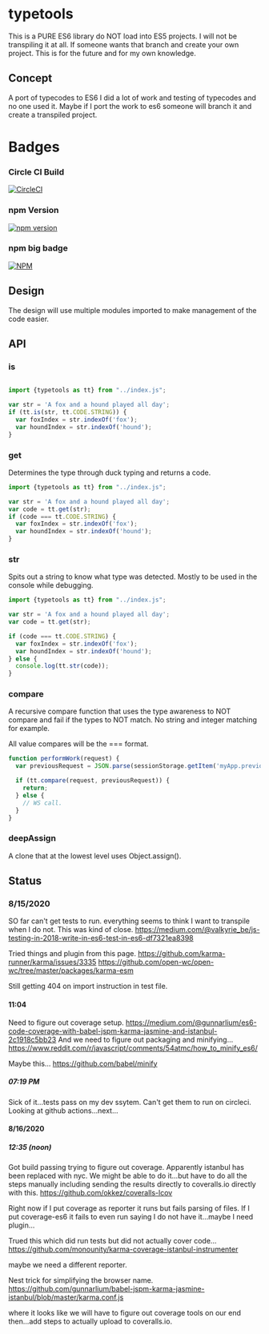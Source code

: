 # typetools

This is a PURE ES6 library do NOT load into ES5 projects.
I will not be transpiling it at all.  If someone wants that branch and create your own project.
This is for the future and for my own knowledge.

## Concept

A port of typecodes to ES6
I did a lot of work and testing of typecodes and no one used it.
Maybe if I port the work to es6 someone will branch it and create a transpiled project.


# Badges

<!-- ### Coveralls

[![Coverage Status](https://coveralls.io/repos/github/cbuteau/typetools/badge.svg)](https://coveralls.io/github/cbuteau/typetools) -->

### Circle CI Build

[![CircleCI](https://circleci.com/gh/cbuteau/typetools.svg?style=svg)](https://circleci.com/gh/cbuteau/typetools)

### npm Version

[![npm version](http://img.shields.io/npm/v/typetools.svg?style=flat)](https://npmjs.org/package/typetools "View this project on npm")


### npm big badge

[![NPM](https://nodei.co/npm/typetools.png)](https://nodei.co/npm/typetools/)


## Design

The design will use multiple modules imported to make management of the code easier.

## API

### is

```javascript

import {typetools as tt} from "../index.js";

var str = 'A fox and a hound played all day';
if (tt.is(str, tt.CODE.STRING)) {
  var foxIndex = str.indexOf('fox');
  var houndIndex = str.indexOf('hound');
}

```

### get

Determines the type through duck typing and returns a code.

```javascript
import {typetools as tt} from "../index.js";

var str = 'A fox and a hound played all day';
var code = tt.get(str);
if (code === tt.CODE.STRING) {
  var foxIndex = str.indexOf('fox');
  var houndIndex = str.indexOf('hound');
}
```

### str

Spits out a string to know what type was detected.
Mostly to be used in the console while debugging.

```javascript
import {typetools as tt} from "../index.js";

var str = 'A fox and a hound played all day';
var code = tt.get(str);

if (code === tt.CODE.STRING) {
  var foxIndex = str.indexOf('fox');
  var houndIndex = str.indexOf('hound');
} else {
  console.log(tt.str(code));
}
```


### compare

A recursive compare function that uses the type awareness to NOT compare and fail if the types to NOT match.  No string and integer matching for example.

All value compares will be the === format.

```javascript
function performWork(request) {
  var previousRequest = JSON.parse(sessionStorage.getItem('myApp.previousRequest'));

  if (tt.compare(request, previousRequest)) {
    return;
  } else {
    // WS call.
  }
}
```

### deepAssign

A clone that at the lowest level uses Object.assign().


## Status

### 8/15/2020

SO far can't get tests to run.
everything seems to think I want to transpile when I do not.
This was kind of close.
https://medium.com/@valkyrie_be/js-testing-in-2018-write-in-es6-test-in-es6-df7321ea8398

Tried things and plugin from this page.
https://github.com/karma-runner/karma/issues/3335
https://github.com/open-wc/open-wc/tree/master/packages/karma-esm

Still getting 404 on import instruction in test file.

#### 11:04

Need to figure out coverage setup.
https://medium.com/@gunnarlium/es6-code-coverage-with-babel-jspm-karma-jasmine-and-istanbul-2c1918c5bb23
And we need to figure out packaging and minifying...
https://www.reddit.com/r/javascript/comments/54atmc/how_to_minify_es6/

Maybe this...
https://github.com/babel/minify

##### 07:19 PM

Sick of it...tests pass on my dev ssytem.
Can't get them to run on circleci.
Looking at github actions...next...

#### 8/16/2020

##### 12:35 (noon)

Got build passing trying to figure out coverage.
Apparently istanbul has been replaced with nyc.
We might be able to do it...but have to do all the steps manually including sending the results directly to coveralls.io directly with this.
https://github.com/okkez/coveralls-lcov

Right now if I put coverage as reporter it runs but fails parsing of files.
If I put coverage-es6 it fails to even run saying I do not have it...maybe I need plugin...

Trued this which did run tests but did not actually cover code...
https://github.com/monounity/karma-coverage-istanbul-instrumenter

maybe we need a different reporter.

Nest trick for simplifying the browser name.
https://github.com/gunnarlium/babel-jspm-karma-jasmine-istanbul/blob/master/karma.conf.js

where it looks like we will have to figure out coverage tools on our end then...add steps to actually upload to coveralls.io.
